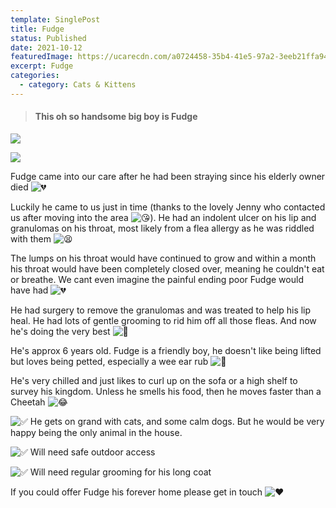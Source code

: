 ```yaml
---
template: SinglePost
title: Fudge
status: Published
date: 2021-10-12
featuredImage: https://ucarecdn.com/a0724458-35b4-41e5-97a2-3eeb21ffa94d/-/preview/
excerpt: Fudge
categories:
  - category: Cats & Kittens
---
```

> #### This oh so handsome big boy is Fudge

![](https://ucarecdn.com/0d16de0a-e587-4ef2-8456-9b4ca49c719d/)

![](https://ucarecdn.com/a5d6ce23-aaf6-479b-9c8a-e61285d90fe4/)

Fudge came into our care after he had been straying since his elderly owner died ![💔](https://static.xx.fbcdn.net/images/emoji.php/v9/te7/1/16/1f494.png)

Luckily he came to us just in time (thanks to the lovely Jenny who contacted us after moving into the area ![😘](https://static.xx.fbcdn.net/images/emoji.php/v9/t75/1/16/1f618.png)). He had an indolent ulcer on his lip and granulomas on his throat, most likely from a flea allergy as he was riddled with them ![😫](https://static.xx.fbcdn.net/images/emoji.php/v9/t3e/1/16/1f62b.png)

The lumps on his throat would have continued to grow and within a month his throat would have been completely closed over, meaning he couldn't eat or breathe. We cant even imagine the painful ending poor Fudge would have had ![💔](https://static.xx.fbcdn.net/images/emoji.php/v9/te7/1/16/1f494.png)

He had surgery to remove the granulomas and was treated to help his lip heal. He had lots of gentle grooming to rid him off all those fleas. And now he's doing the very best ![🤩](https://static.xx.fbcdn.net/images/emoji.php/v9/t58/1/16/1f929.png)

He's approx 6 years old. Fudge is a friendly boy, he doesn't like being lifted but loves being petted, especially a wee ear rub ![🥰](https://static.xx.fbcdn.net/images/emoji.php/v9/tea/1/16/1f970.png)

He's very chilled and just likes to curl up on the sofa or a high shelf to survey his kingdom. Unless he smells his food, then he moves faster than a Cheetah ![😂](https://static.xx.fbcdn.net/images/emoji.php/v9/td0/1/16/1f602.png)

![✅](https://static.xx.fbcdn.net/images/emoji.php/v9/t33/1/16/2705.png) He gets on grand with cats, and some calm dogs. But he would be very happy being the only animal in the house.

![✅](https://static.xx.fbcdn.net/images/emoji.php/v9/t33/1/16/2705.png) Will need safe outdoor access

![✅](https://static.xx.fbcdn.net/images/emoji.php/v9/t33/1/16/2705.png) Will need regular grooming for his long coat

If you could offer Fudge his forever home please get in touch ![❤️](https://static.xx.fbcdn.net/images/emoji.php/v9/t6c/1/16/2764.png)